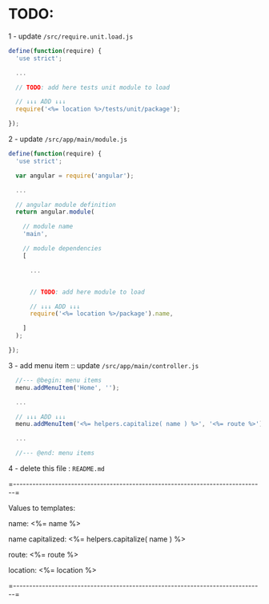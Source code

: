 
# TODO:

1 - update `/src/require.unit.load.js`

```javascript
define(function(require) {
  'use strict';

  ...

  // TODO: add here tests unit module to load

  // ↓↓↓ ADD ↓↓↓
  require('<%= location %>/tests/unit/package');

});
```


2 - update `/src/app/main/module.js`

```javascript
define(function(require) {
  'use strict';

  var angular = require('angular');

  ...

  // angular module definition
  return angular.module(

    // module name
    'main',

    // module dependencies
    [

      ...


      // TODO: add here module to load

      // ↓↓↓ ADD ↓↓↓
      require('<%= location %>/package').name,

    ]
  );

});
```


3 - add menu item :: update `/src/app/main/controller.js`

```javascript
  //--- @begin: menu items
  menu.addMenuItem('Home', '');

  ...

  // ↓↓↓ ADD ↓↓↓
  menu.addMenuItem('<%= helpers.capitalize( name ) %>', '<%= route %>');

  ...

  //--- @end: menu items
```


4 - delete this file : `README.md`


=------------------------------------------------------------------------------=

Values to templates:

  name: <%= name %>

  name capitalized: <%= helpers.capitalize( name ) %>

  route: <%= route %>

  location: <%= location %>

=------------------------------------------------------------------------------=

